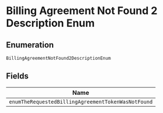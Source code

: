 
# Billing Agreement Not Found 2 Description Enum

## Enumeration

`BillingAgreementNotFound2DescriptionEnum`

## Fields

| Name |
|  --- |
| `enumTheRequestedBillingAgreementTokenWasNotFound` |

